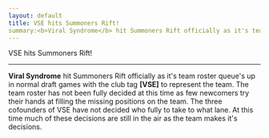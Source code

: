 ```yaml
---
layout: default
title: VSE hits Summoners Rift!
summary:<b>Viral Syndrome</b> hit Summoners Rift officially as it's team roster queue's up in normal draft games with the club tag <b>[VSE]</b> to represent the team.
---
```


<div class="article">
<span class="article_title">VSE hits Summoners Rift!</span>
<hr />
<span class="article_summary">
<b>Viral Syndrome</b> hit Summoners Rift officially as it's team roster queue's up in normal draft games with the club tag <b>[VSE]</b> to represent the team. The team roster has not been fully decided at this time as few newcomers try their hands at filling the missing positions on the team. The three cofounders of VSE have not decided who fully to take to what lane. At this time much of these decisions are still in the air as the team makes it's decisions.
</span>
</div>
